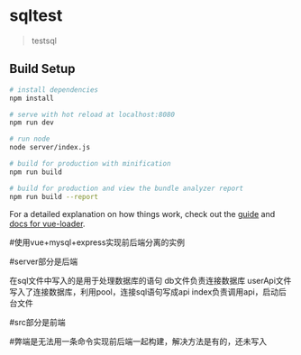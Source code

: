 # sqltest

> testsql

## Build Setup

``` bash
# install dependencies
npm install

# serve with hot reload at localhost:8080
npm run dev

# run node
node server/index.js

# build for production with minification
npm run build

# build for production and view the bundle analyzer report
npm run build --report
```

For a detailed explanation on how things work, check out the [guide](http://vuejs-templates.github.io/webpack/) and [docs for vue-loader](http://vuejs.github.io/vue-loader).


#使用vue+mysql+express实现前后端分离的实例

#server部分是后端

在sql文件中写入的是用于处理数据库的语句
db文件负责连接数据库
userApi文件写入了连接数据库，利用pool，连接sql语句写成api
index负责调用api，启动后台文件

#src部分是前端

#弊端是无法用一条命令实现前后端一起构建，解决方法是有的，还未写入
